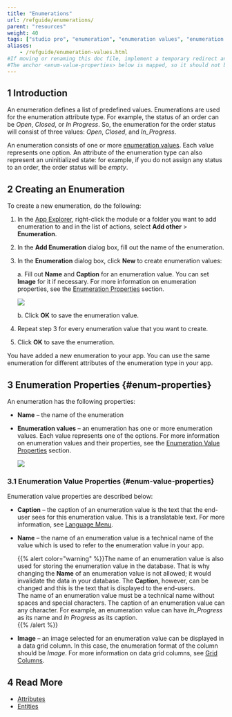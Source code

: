 ```yaml
---
title: "Enumerations"
url: /refguide/enumerations/
parent: "resources"
weight: 40
tags: ["studio pro", "enumeration", "enumeration values", "enumeration value"]
aliases:
    - /refguide/enumeration-values.html
#If moving or renaming this doc file, implement a temporary redirect and let the respective team know they should update the URL in the product. See Mapping to Products for more details. 
#The anchor <enum-value-properties> below is mapped, so it should not be removed or changed.
---
```


## 1 Introduction

An enumeration defines a list of predefined values. Enumerations are used for the enumeration attribute type. For example, the status of an order can be *Open*, *Closed*, or *In Progress*. So, the enumeration for the order status will consist of three values: *Open*, *Closed*, and *In_Progress*. 

An enumeration consists of one or more [enumeration values](/refguide/enumerations/#enum-properties). Each value represents one option. An attribute of the enumeration type can also represent an uninitialized state: for example, if you do not assign any status to an order, the order status will be *empty*. 

## 2 Creating an Enumeration  

To create a new enumeration, do the following: 

1.  In the [App Explorer](/refguide/project-explorer/), right-click the module or a folder you want to add enumeration to and in the list of actions, select **Add other** > **Enumeration**.

2. In the **Add Enumeration** dialog box, fill out the name of the enumeration.

3.  In the **Enumeration** dialog box, click **New** to create enumeration values:

    a.  Fill out **Name** and **Caption** for an enumeration value. You can set **Image** for it if necessary. For more information on enumeration properties, see the [Enumeration Properties](#enum-properties) section. <br />

    ![](/attachments/refguide/modeling/resources/enumerations/add-enum-value.png)

    b.  Click **OK** to save the enumeration value.

4. Repeat step 3 for every enumeration value that you want to create.

5. Click **OK** to save the enumeration. 

You have added a new enumeration to your app. You can use the same enumeration for different attributes of the enumeration type in your app. 

## 3 Enumeration Properties {#enum-properties}

An enumeration has the following properties:

* **Name** – the name of the enumeration

*  **Enumeration values** – an enumeration has one or more enumeration values. Each value represents one of the options. For more information on enumeration values and their properties, see the [Enumeration Value Properties](#enum-value-properties) section.

    ![](/attachments/refguide/modeling/resources/enumerations/enumeration-properties.png)

### 3.1 Enumeration Value Properties {#enum-value-properties}

Enumeration value properties are described below:

* **Caption** – the caption of an enumeration value is the text that the end-user sees for this enumeration value. This is a translatable text. For more information, see [Language Menu](/refguide/translatable-texts/). 

* **Name** – the name of an enumeration value is a technical name of the value which is used to refer to the enumeration value in your app.

    {{% alert color="warning" %}}The name of an enumeration value is also used for storing the enumeration value in the database. That is why changing the **Name** of an enumeration value is not allowed; it would invalidate the data in your database. The **Caption**, however, can be changed and this is the text that is displayed to the end-users.<br />The name of an enumeration value must be a technical name without spaces and special characters. The caption of an enumeration value can any character. For example, an enumeration value can have *In_Progress* as its name and *In Progress* as its caption.  
    {{% /alert %}}
  
* **Image** –  an image selected for an enumeration value can be displayed in a data grid column. In this case, the enumeration format of the column should be *Image*. For more information on data grid columns, see [Grid Columns](/refguide/columns/).

## 4 Read More

* [Attributes](/refguide/attributes/)
* [Entities](/refguide/entities/)

